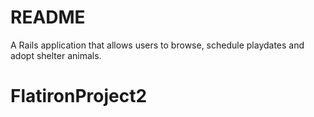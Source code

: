 # README

A Rails  application that allows users to browse, schedule playdates and adopt shelter animals.
# FlatironProject2
